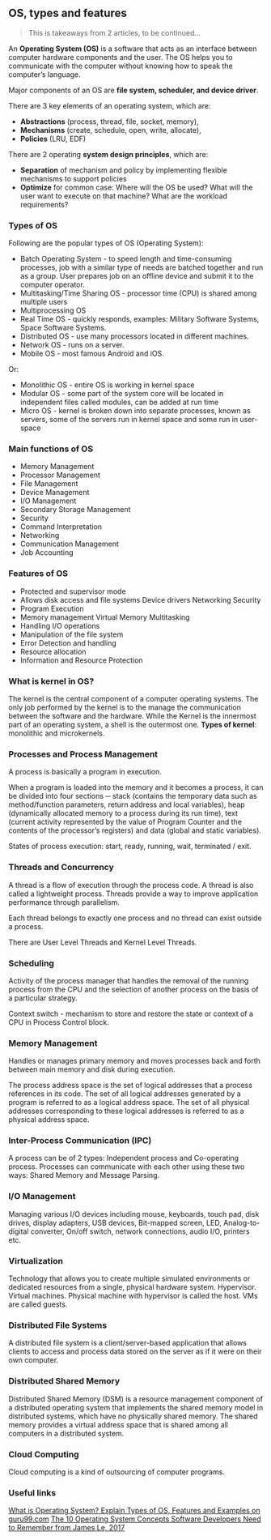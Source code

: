## OS, types and features

> This is takeaways from 2 articles, to be continued...

An **Operating System (OS)** is a software that acts as an interface between computer hardware components and the user. The OS helps you to communicate with the computer without knowing how to speak the computer’s language.

Major components of an OS are **file system, scheduler, and device driver**.

There are 3 key elements of an operating system, which are:

- **Abstractions** (process, thread, file, socket, memory),
- **Mechanisms** (create, schedule, open, write, allocate),
- **Policies** (LRU, EDF)

There are 2 operating **system design principles**, which are:

- **Separation** of mechanism and policy by implementing flexible mechanisms to support policies
- **Optimize** for common case: Where will the OS be used? What will the user want to execute on that machine? What are the workload requirements?

### Types of OS

Following are the popular types of OS (Operating System):

- Batch Operating System - to speed length and time-consuming processes, job with a similar type of needs are batched together and run as a group. User prepares job on an offline device and submit it to the computer operator.
- Multitasking/Time Sharing OS - processor time (CPU) is shared among multiple users
- Multiprocessing OS
- Real Time OS - quickly responds, examples: Military Software Systems, Space Software Systems.
- Distributed OS - use many processors located in different machines.
- Network OS - runs on a server.
- Mobile OS - most famous Android and iOS.

Or:

- Monolithic OS - entire OS is working in kernel space
- Modular OS - some part of the system core will be located in independent files called modules, can be added at run time
- Micro OS - kernel is broken down into separate processes, known as servers, some of the servers run in kernel space and some run in user-space

### Main functions of OS

- Memory Management
- Processor Management
- File Management
- Device Management
- I/O Management
- Secondary Storage Management
- Security
- Command Interpretation
- Networking
- Communication Management
- Job Accounting

### Features of OS

- Protected and supervisor mode
- Allows disk access and file systems Device drivers Networking Security
- Program Execution
- Memory management Virtual Memory Multitasking
- Handling I/O operations
- Manipulation of the file system
- Error Detection and handling
- Resource allocation
- Information and Resource Protection

### What is kernel in OS?

The kernel is the central component of a computer operating systems. The only job performed by the kernel is to the manage the communication between the software and the hardware. While the Kernel is the innermost part of an operating system, a shell is the outermost one.
**Types of kernel**: monolithic and microkernels.

### Processes and Process Management

A process is basically a program in execution.

When a program is loaded into the memory and it becomes a process, it can be divided into four sections ─ stack (contains the temporary data such as method/function parameters, return address and local variables), heap (dynamically allocated memory to a process during its run time), text (current activity represented by the value of Program Counter and the contents of the processor’s registers) and data (global and static variables).

States of process execution: start, ready, running, wait, terminated / exit.

### Threads and Concurrency

A thread is a flow of execution through the process code. A thread is also called a lightweight process. Threads provide a way to improve application performance through parallelism.

Each thread belongs to exactly one process and no thread can exist outside a process.

There are User Level Threads and Kernel Level Threads.

### Scheduling

Activity of the process manager that handles the removal of the running process from the CPU and the selection of another process on the basis of a particular strategy.

Context switch - mechanism to store and restore the state or context of a CPU in Process Control block.

### Memory Management

Handles or manages primary memory and moves processes back and forth between main memory and disk during execution.

The process address space is the set of logical addresses that a process references in its code.
The set of all logical addresses generated by a program is referred to as a logical address space. The set of all physical addresses corresponding to these logical addresses is referred to as a physical address space.

### Inter-Process Communication (IPC)

A process can be of 2 types: Independent process and Co-operating process. Processes can communicate with each other using these two ways: Shared Memory and Message Parsing.

### I/O Management

Managing various I/O devices including mouse, keyboards, touch pad, disk drives, display adapters, USB devices, Bit-mapped screen, LED, Analog-to-digital converter, On/off switch, network connections, audio I/O, printers etc.

### Virtualization

Technology that allows you to create multiple simulated environments or dedicated resources from a single, physical hardware system.
Hypervisor.
Virtual machines.
Physical machine with hypervisor is called the host. VMs are called guests.

### Distributed File Systems

A distributed file system is a client/server-based application that allows clients to access and process data stored on the server as if it were on their own computer.

### Distributed Shared Memory

Distributed Shared Memory (DSM) is a resource management component of a distributed operating system that implements the shared memory model in distributed systems, which have no physically shared memory. The shared memory provides a virtual address space that is shared among all computers in a distributed system.

### Cloud Computing

Cloud computing is a kind of outsourcing of computer programs.

### Useful links

[What is Operating System? Explain Types of OS, Features and Examples on guru99.com](https://www.guru99.com/operating-system-tutorial.html)
[The 10 Operating System Concepts Software Developers Need to Remember from James Le, 2017](https://data-notes.co/the-10-operating-system-concepts-software-developers-need-to-remember-480d0734d710)
